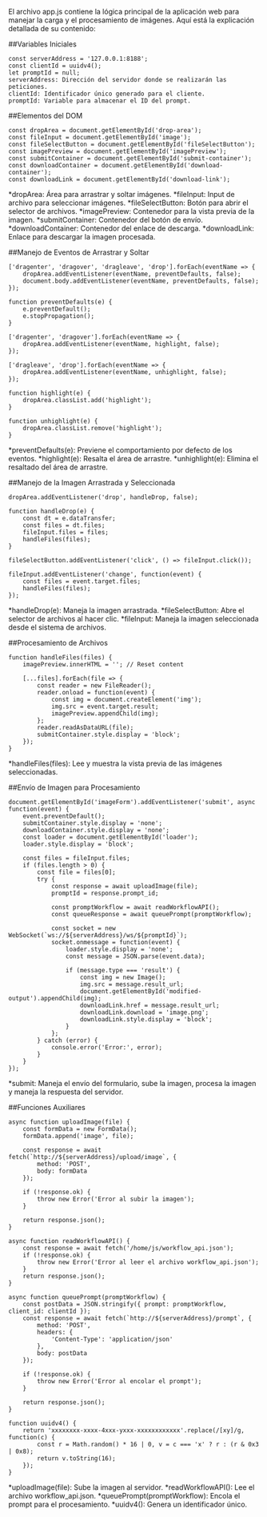 El archivo app.js contiene la lógica principal de la aplicación web para manejar la carga y el procesamiento de imágenes. Aquí está la explicación detallada de su contenido:

##Variables Iniciales
```
const serverAddress = '127.0.0.1:8188';
const clientId = uuidv4();
let promptId = null;
serverAddress: Dirección del servidor donde se realizarán las peticiones.
clientId: Identificador único generado para el cliente.
promptId: Variable para almacenar el ID del prompt.
```
##Elementos del DOM
```
const dropArea = document.getElementById('drop-area');
const fileInput = document.getElementById('image');
const fileSelectButton = document.getElementById('fileSelectButton');
const imagePreview = document.getElementById('imagePreview');
const submitContainer = document.getElementById('submit-container');
const downloadContainer = document.getElementById('download-container');
const downloadLink = document.getElementById('download-link');

```
*dropArea: Área para arrastrar y soltar imágenes.
*fileInput: Input de archivo para seleccionar imágenes.
*fileSelectButton: Botón para abrir el selector de archivos.
*imagePreview: Contenedor para la vista previa de la imagen.
*submitContainer: Contenedor del botón de envío.
*downloadContainer: Contenedor del enlace de descarga.
*downloadLink: Enlace para descargar la imagen procesada.

##Manejo de Eventos de Arrastrar y Soltar
```
['dragenter', 'dragover', 'dragleave', 'drop'].forEach(eventName => {
    dropArea.addEventListener(eventName, preventDefaults, false);
    document.body.addEventListener(eventName, preventDefaults, false);
});

function preventDefaults(e) {
    e.preventDefault();
    e.stopPropagation();
}

['dragenter', 'dragover'].forEach(eventName => {
    dropArea.addEventListener(eventName, highlight, false);
});

['dragleave', 'drop'].forEach(eventName => {
    dropArea.addEventListener(eventName, unhighlight, false);
});

function highlight(e) {
    dropArea.classList.add('highlight');
}

function unhighlight(e) {
    dropArea.classList.remove('highlight');
}

```
*preventDefaults(e): Previene el comportamiento por defecto de los eventos.
*highlight(e): Resalta el área de arrastre.
*unhighlight(e): Elimina el resaltado del área de arrastre.

##Manejo de la Imagen Arrastrada y Seleccionada

```
dropArea.addEventListener('drop', handleDrop, false);

function handleDrop(e) {
    const dt = e.dataTransfer;
    const files = dt.files;
    fileInput.files = files;
    handleFiles(files);
}

fileSelectButton.addEventListener('click', () => fileInput.click());

fileInput.addEventListener('change', function(event) {
    const files = event.target.files;
    handleFiles(files);
});
```
*handleDrop(e): Maneja la imagen arrastrada.
*fileSelectButton: Abre el selector de archivos al hacer clic.
*fileInput: Maneja la imagen seleccionada desde el sistema de archivos.

##Procesamiento de Archivos
```
function handleFiles(files) {
    imagePreview.innerHTML = ''; // Reset content

    [...files].forEach(file => {
        const reader = new FileReader();
        reader.onload = function(event) {
            const img = document.createElement('img');
            img.src = event.target.result;
            imagePreview.appendChild(img);
        };
        reader.readAsDataURL(file);
        submitContainer.style.display = 'block';
    });
}

```
*handleFiles(files): Lee y muestra la vista previa de las imágenes seleccionadas.

##Envío de Imagen para Procesamiento
```
document.getElementById('imageForm').addEventListener('submit', async function(event) {
    event.preventDefault();
    submitContainer.style.display = 'none';
    downloadContainer.style.display = 'none';
    const loader = document.getElementById('loader');
    loader.style.display = 'block';

    const files = fileInput.files;
    if (files.length > 0) {
        const file = files[0];
        try {
            const response = await uploadImage(file);
            promptId = response.prompt_id;

            const promptWorkflow = await readWorkflowAPI();
            const queueResponse = await queuePrompt(promptWorkflow);

            const socket = new WebSocket(`ws://${serverAddress}/ws/${promptId}`);
            socket.onmessage = function(event) {
                loader.style.display = 'none';
                const message = JSON.parse(event.data);

                if (message.type === 'result') {
                    const img = new Image();
                    img.src = message.result_url;
                    document.getElementById('modified-output').appendChild(img);
                    downloadLink.href = message.result_url;
                    downloadLink.download = 'image.png';
                    downloadLink.style.display = 'block';
                }
            };
        } catch (error) {
            console.error('Error:', error);
        }
    }
});

```
*submit: Maneja el envío del formulario, sube la imagen, procesa la imagen y maneja la respuesta del servidor.

##Funciones Auxiliares

```
async function uploadImage(file) {
    const formData = new FormData();
    formData.append('image', file);

    const response = await fetch(`http://${serverAddress}/upload/image`, {
        method: 'POST',
        body: formData
    });

    if (!response.ok) {
        throw new Error('Error al subir la imagen');
    }

    return response.json();
}

async function readWorkflowAPI() {
    const response = await fetch('/home/js/workflow_api.json');
    if (!response.ok) {
        throw new Error('Error al leer el archivo workflow_api.json');
    }
    return response.json();
}

async function queuePrompt(promptWorkflow) {
    const postData = JSON.stringify({ prompt: promptWorkflow, client_id: clientId });
    const response = await fetch(`http://${serverAddress}/prompt`, {
        method: 'POST',
        headers: {
            'Content-Type': 'application/json'
        },
        body: postData
    });

    if (!response.ok) {
        throw new Error('Error al encolar el prompt');
    }

    return response.json();
}

function uuidv4() {
    return 'xxxxxxxx-xxxx-4xxx-yxxx-xxxxxxxxxxxx'.replace(/[xy]/g, function(c) {
        const r = Math.random() * 16 | 0, v = c === 'x' ? r : (r & 0x3 | 0x8);
        return v.toString(16);
    });
}

```
*uploadImage(file): Sube la imagen al servidor.
*readWorkflowAPI(): Lee el archivo workflow_api.json.
*queuePrompt(promptWorkflow): Encola el prompt para el procesamiento.
*uuidv4(): Genera un identificador único.

